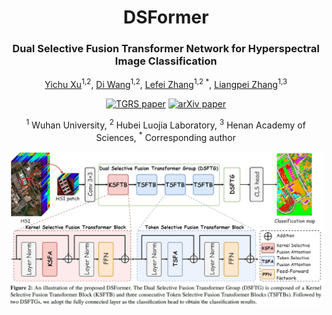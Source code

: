 <div align="center">
<h1 align="center">DSFormer</h1>

<h3>Dual Selective Fusion Transformer Network for Hyperspectral Image Classification
</h3>

[Yichu Xu](https://scholar.google.com/citations?user=CxKy4lEAAAAJ&hl=en&oi=ao)<sup>1,2</sup>, 
[Di Wang](https://scholar.google.com/citations?user=3fThjewAAAAJ&hl=en)<sup>1,2</sup>, 
[Lefei Zhang](https://scholar.google.com/citations?user=BLKHwNwAAAAJ&hl=en)<sup>1,2 *</sup>, 
[Liangpei Zhang](https://scholar.google.com/citations?user=vzj2hcYAAAAJ&hl=en)<sup>1,3 </sup>

[![TGRS paper](https://img.shields.io/badge/TGRS-paper-00629B.svg)](https://ieeexplore.ieee.org/abstract/document/10551264) [![arXiv paper](https://img.shields.io/badge/arXiv-paper-b31b1b.svg)](https://arxiv.org/abs/2410.03171)

<sup>1</sup> Wuhan University, <sup>2</sup> Hubei Luojia Laboratory,  <sup>3</sup> Henan Academy of Sciences,  <sup>*</sup> Corresponding author

<div align="center">
  <img src="./figures/DSFormer.png"><br><br>
</div>
